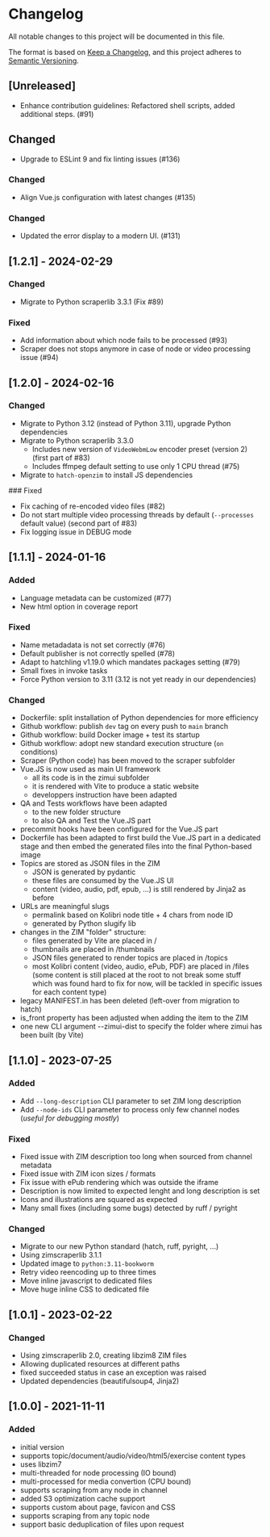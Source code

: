 # Changelog

All notable changes to this project will be documented in this file.

The format is based on [Keep a Changelog](https://keepachangelog.com/en/1.0.0/),
and this project adheres to [Semantic Versioning](https://semver.org/spec/v2.0.0.html).

## [Unreleased]

- Enhance contribution guidelines: Refactored shell scripts, added additional steps. (#91)

## Changed
- Upgrade to ESLint 9 and fix linting issues (#136)

### Changed
- Align Vue.js configuration with latest changes (#135)

### Changed
- Updated the error display to a modern UI. (#131)

## [1.2.1] - 2024-02-29

### Changed

- Migrate to Python scraperlib 3.3.1 (Fix #89)

### Fixed

- Add information about which node fails to be processed (#93)
- Scraper does not stops anymore in case of node or video processing issue (#94)


## [1.2.0] - 2024-02-16

### Changed

- Migrate to Python 3.12 (instead of Python 3.11), upgrade Python dependencies
- Migrate to Python scraperlib 3.3.0
  - Includes new version of `VideoWebmLow` encoder preset (version 2) (first part of #83)
  - Includes ffmpeg default setting to use only 1 CPU thread (#75)
- Migrate to `hatch-openzim` to install JS dependencies

### Fixed

- Fix caching of re-encoded video files (#82)
- Do not start multiple video processing threads by default (`--processes` default value) (second part of #83)
- Fix logging issue in DEBUG mode

## [1.1.1] - 2024-01-16

### Added

- Language metadata can be customized (#77)
- New html option in coverage report

### Fixed

- Name metadadata is not set correctly (#76)
- Default publisher is not correctly spelled (#78)
- Adapt to hatchling v1.19.0 which mandates packages setting (#79)
- Small fixes in invoke tasks
- Force Python version to 3.11 (3.12 is not yet ready in our dependencies)

### Changed

- Dockerfile: split installation of Python dependencies for more efficiency
- Github workflow: publish `dev` tag on every push to `main` branch
- Github workflow: build Docker image + test its startup
- Github workflow: adopt new standard execution structure (`on` conditions)
- Scraper (Python code) has been moved to the scraper subfolder
- Vue.JS is now used as main UI framework
  - all its code is in the zimui subfolder
  - it is rendered with Vite to produce a static website
  - developpers instruction have been adapted
- QA and Tests workflows have been adapted
    - to the new folder structure
    - to also QA and Test the Vue.JS part
- precommit hooks have been configured for the Vue.JS part
- Dockerfile has been adapted to first build the Vue.JS part in a dedicated stage and then embed the generated files into the final Python-based image
- Topics are stored as JSON files in the ZIM
    - JSON is generated by pydantic
    - these files are consumed by the Vue.JS UI
    - content (video, audio, pdf, epub, ...) is still rendered by Jinja2 as before
- URLs are meaningful slugs
    - permalink based on Kolibri node title + 4 chars from node ID
    - generated by Python slugify lib
- changes in the ZIM "folder" structure:
    -  files generated by Vite are placed in /
    -  thumbnails are placed in /thumbnails
    -  JSON files generated to render topics are placed in /topics
    -  most Kolibri content (video, audio, ePub, PDF) are placed in /files (some content is still placed at the root to not break some stuff which was found hard to fix for now, will be tackled in specific issues for each content type)
- legacy MANIFEST.in has been deleted (left-over from migration to hatch)
- is_front property has been adjusted when adding the item to the ZIM
- one new CLI argument --zimui-dist to specify the folder where zimui has been built (by Vite)



## [1.1.0] - 2023-07-25

### Added

- Add `--long-description` CLI parameter to set ZIM long description
- Add `--node-ids` CLI parameter to process only few channel nodes (_useful for debugging mostly_)

### Fixed

- Fixed issue with ZIM description too long when sourced from channel metadata
- Fixed issue with ZIM icon sizes / formats
- Fix issue with ePub rendering which was outside the iframe
- Description is now limited to expected lenght and long description is set
- Icons and illustrations are squared as expected
- Many small fixes (including some bugs) detected by ruff / pyright

### Changed

- Migrate to our new Python standard (hatch, ruff, pyright, ...)
- Using zimscraperlib 3.1.1
- Updated image to `python:3.11-bookworm`
- Retry video reencoding up to three times
- Move inline javascript to dedicated files
- Move huge inline CSS to dedicated file

## [1.0.1] - 2023-02-22

### Changed

- Using zimscraperlib 2.0, creating libzim8 ZIM files
- Allowing duplicated resources at different paths
- fixed succeeded status in case an exception was raised
- Updated dependencies (beautifulsoup4, Jinja2)

## [1.0.0] - 2021-11-11

### Added

- initial version
- supports topic/document/audio/video/html5/exercise content types
- uses libzim7
- multi-threaded for node processing (IO bound)
- multi-processed for media convertion (CPU bound)
- supports scraping from any node in channel
- added S3 optimization cache support
- supports custom about page, favicon and CSS
- supports scraping from any topic node
- support basic deduplication of files upon request
